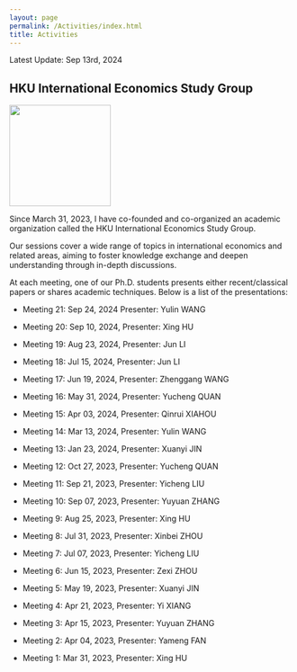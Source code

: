 ```yaml
---
layout: page
permalink: /Activities/index.html
title: Activities
---
```


Latest Update: Sep 13rd, 2024&nbsp;

## HKU International Economics Study Group

<img src="https://huxingecon.github.io/HKU_IESG.jpg"  height="180" align=center ><br>

Since March 31, 2023, I have co-founded and co-organized an academic organization called the HKU International Economics Study Group.<br>

Our sessions cover a wide range of topics in international economics and related areas, aiming to foster knowledge exchange and deepen understanding through in-depth discussions.<br>

At each meeting, one of our Ph.D. students presents either recent/classical papers or shares academic techniques. Below is a list of the presentations:<br>

- Meeting 21: Sep 24, 2024 Presenter: Yulin WANG<br>

- Meeting 20: Sep 10, 2024, Presenter: Xing HU<br>

- Meeting 19: Aug 23, 2024, Presenter: Jun LI<br>

- Meeting 18: Jul 15, 2024, Presenter: Jun LI<br>

- Meeting 17: Jun 19, 2024, Presenter: Zhenggang WANG<br>

- Meeting 16: May 31, 2024, Presenter: Yucheng QUAN<br>

- Meeting 15: Apr 03, 2024, Presenter: Qinrui XIAHOU<br>

- Meeting 14: Mar 13, 2024, Presenter: Yulin WANG<br>

- Meeting 13: Jan 23, 2024, Presenter: Xuanyi JIN<br>

- Meeting 12: Oct 27, 2023, Presenter: Yucheng QUAN<br>

- Meeting 11: Sep 21, 2023, Presenter: Yicheng LIU<br>

- Meeting 10: Sep 07, 2023, Presenter: Yuyuan ZHANG<br>

- Meeting 9: Aug 25, 2023, Presenter: Xing HU<br>

- Meeting 8: Jul 31, 2023, Presenter: Xinbei ZHOU<br>

- Meeting 7: Jul 07, 2023, Presenter: Yicheng LIU<br>

- Meeting 6: Jun 15, 2023, Presenter: Zexi ZHOU<br>

- Meeting 5: May 19, 2023, Presenter: Xuanyi JIN<br>

- Meeting 4: Apr 21, 2023, Presenter: Yi XIANG<br>

- Meeting 3: Apr 15, 2023, Presenter: Yuyuan ZHANG<br>

- Meeting 2: Apr 04, 2023, Presenter: Yameng FAN<br>

- Meeting 1: Mar 31, 2023, Presenter: Xing HU<br>

  <br>


